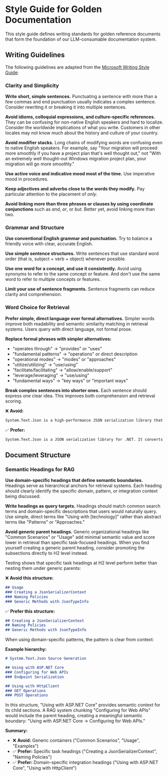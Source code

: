 # Style Guide for Golden Documentation

This style guide defines writing standards for golden reference documents that form the foundation of our LLM-consumable documentation system.

## Writing Guidelines

The following guidelines are adapted from the [Microsoft Writing Style Guide](https://learn.microsoft.com/style-guide/global-communications/writing-tips):

### Clarity and Simplicity

**Write short, simple sentences.** Punctuating a sentence with more than a few commas and end punctuation usually indicates a complex sentence. Consider rewriting it or breaking it into multiple sentences.

**Avoid idioms, colloquial expressions, and culture-specific references.** They can be confusing for non-native English speakers and hard to localize. Consider the worldwide implications of what you write. Customers in other locales may not know much about the history and culture of your country.

**Avoid modifier stacks.** Long chains of modifying words are confusing even to native English speakers. For example, say "Your migration will proceed more smoothly if you have a project plan that's well thought out," not "With an extremely well thought-out Windows migration project plan, your migration will go more smoothly."

**Use active voice and indicative mood most of the time.** Use imperative mood in procedures.

**Keep adjectives and adverbs close to the words they modify.** Pay particular attention to the placement of *only*.

**Avoid linking more than three phrases or clauses by using coordinate conjunctions** such as *and*, *or*, or *but*. Better yet, avoid linking more than two.

### Grammar and Structure

**Use conventional English grammar and punctuation.** Try to balance a friendly voice with clear, accurate English.

**Use simple sentence structures.** Write sentences that use standard word order (that is, subject + verb + object) whenever possible.

**Use one word for a concept, and use it consistently.** Avoid using synonyms to refer to the same concept or feature. And don't use the same word to refer to multiple concepts or features.

**Limit your use of sentence fragments.** Sentence fragments can reduce clarity and comprehension.

### Word Choice for Retrieval

**Prefer simple, direct language over formal alternatives.** Simpler words improve both readability and semantic similarity matching in retrieval systems. Users query with direct language, not formal prose.

**Replace formal phrases with simpler alternatives:**

- "operates through" → "provides" or "uses"
- "fundamental patterns" → "operations" or direct description
- "operational modes" → "modes" or "approaches"
- "utilize/utilizing" → "use/using"
- "facilitate/facilitating" → "allow/enable/support"
- "leverage/leveraging" → "use/using"
- "fundamental ways" → "key ways" or "important ways"

**Break complex sentences into shorter ones.** Each sentence should express one clear idea. This improves both comprehension and retrieval scoring.

❌ **Avoid:**
```markdown
System.Text.Json is a high-performance JSON serialization library that converts between .NET objects and JSON text, prioritizing speed and memory efficiency for modern cloud and web applications.
```

✅ **Prefer:**
```markdown
System.Text.Json is a JSON serialization library for .NET. It converts between .NET objects and JSON text. The library prioritizes speed and memory efficiency for modern cloud and web applications.
```

## Document Structure

### Semantic Headings for RAG

**Use domain-specific headings that define semantic boundaries.** Headings serve as hierarchical anchors for retrieval systems. Each heading should clearly identify the specific domain, pattern, or integration context being discussed.

**Write headings as query targets.** Headings should match common search terms and domain-specific descriptions that users would naturally query. Use simple, direct terms like "Using with [technology]" rather than abstract terms like "Patterns" or "Approaches."

**Avoid generic parent headings.** Generic organizational headings like "Common Scenarios" or "Usage" add minimal semantic value and score lower in retrieval than specific task-focused headings. When you find yourself creating a generic parent heading, consider promoting the subsections directly to H2 level instead.

Testing shows that specific task headings at H2 level perform better than nesting them under generic parents:

❌ **Avoid this structure:**
```markdown
## Usage
### Creating a JsonSerializerContext
### Naming Policies
### Generic Methods with JsonTypeInfo
```

✅ **Prefer this structure:**
```markdown
## Creating a JsonSerializerContext
## Naming Policies
## Generic Methods with JsonTypeInfo
```

When using domain-specific patterns, the pattern is clear from context:

**Example hierarchy:**
```markdown
# System.Text.Json Source Generation

## Using with ASP.NET Core
### Configuring for Web APIs
### Endpoint Serialization

## Using with HttpClient
### GET Operations
### POST Operations
```

In this structure, "Using with ASP.NET Core" provides semantic context for its child sections. A RAG system chunking "Configuring for Web APIs" would include the parent heading, creating a meaningful semantic boundary: "Using with ASP.NET Core → Configuring for Web APIs."

**Summary:**
- ❌ **Avoid:** Generic containers ("Common Scenarios", "Usage", "Examples")
- ✅ **Prefer:** Specific task headings ("Creating a JsonSerializerContext", "Naming Policies")
- ✅ **Prefer:** Domain-specific integration headings ("Using with ASP.NET Core", "Using with HttpClient")
